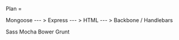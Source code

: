 Plan = 

Mongoose   --- > Express --- > HTML --- > Backbone / Handlebars


Sass
Mocha
Bower
Grunt






